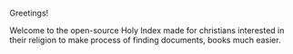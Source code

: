 Greetings! 

Welcome to the open-source Holy Index made for christians interested in their religion to make process of finding documents, books much easier. 
